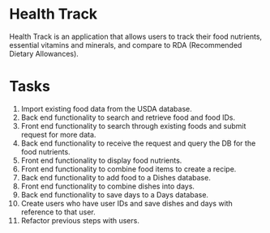 # Health Track
Health Track is an application that allows users to track their food nutrients, essential vitamins and minerals, and compare to RDA (Recommended Dietary Allowances).

# Tasks
1. Import existing food data from the USDA database.
2. Back end functionality to search and retrieve food and food IDs.
3. Front end functionality to search through existing foods and submit request for more data.
4. Back end functionality to receive the request and query the DB for the food nutrients.
5. Front end functionality to display food nutrients.
6. Front end functionality to combine food items to create a recipe.
7. Back end functionality to add food to a Dishes database.
8. Front end functionality to combine dishes into days.
9. Back end functionality to save days to a Days database.
10. Create users who have user IDs and save dishes and days with reference to that user.
11. Refactor previous steps with users.